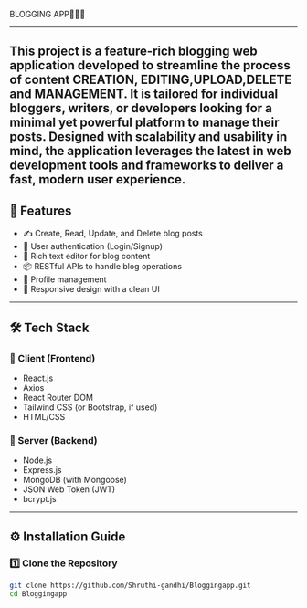 BLOGGING APP🧑‍💻🤖

---
  This project is a feature-rich blogging web application developed to streamline the process
 of content CREATION, EDITING,UPLOAD,DELETE and MANAGEMENT. It is tailored for individual bloggers, writers,
 or developers looking for a minimal yet powerful platform to manage their posts. Designed
 with scalability and usability in mind, the application leverages the latest in web
 development tools and frameworks to deliver a fast, modern user experience.
 ---
 
## 🚀 Features

- ✍️ Create, Read, Update, and Delete blog posts
- 🔐 User authentication (Login/Signup)
- 📄 Rich text editor for blog content
- 📦 RESTful APIs to handle blog operations
- 🧑 Profile management
- 🌙 Responsive design with a clean UI

---

## 🛠️ Tech Stack

### 📌 Client (Frontend)
- React.js
- Axios
- React Router DOM
- Tailwind CSS (or Bootstrap, if used)
- HTML/CSS

### 📌 Server (Backend)
- Node.js
- Express.js
- MongoDB (with Mongoose)
- JSON Web Token (JWT)
- bcrypt.js

---

## ⚙️ Installation Guide

### 1️⃣ Clone the Repository

```bash
git clone https://github.com/Shruthi-gandhi/Bloggingapp.git
cd Bloggingapp
